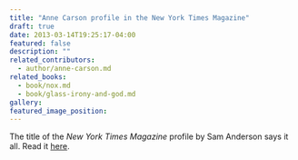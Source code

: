 ```yaml
---
title: "Anne Carson profile in the New York Times Magazine"
draft: true
date: 2013-03-14T19:25:17-04:00
featured: false
description: ""
related_contributors:
  - author/anne-carson.md
related_books:
  - book/nox.md
  - book/glass-irony-and-god.md
gallery:
featured_image_position: 
---
```


The title of the _New York Times Magazine_ profile by Sam Anderson says it all. Read it [here](http://www.nytimes.com/2013/03/17/magazine/the-inscrutable-brilliance-of-anne-carson.html?pagewanted=all&_r=0).

